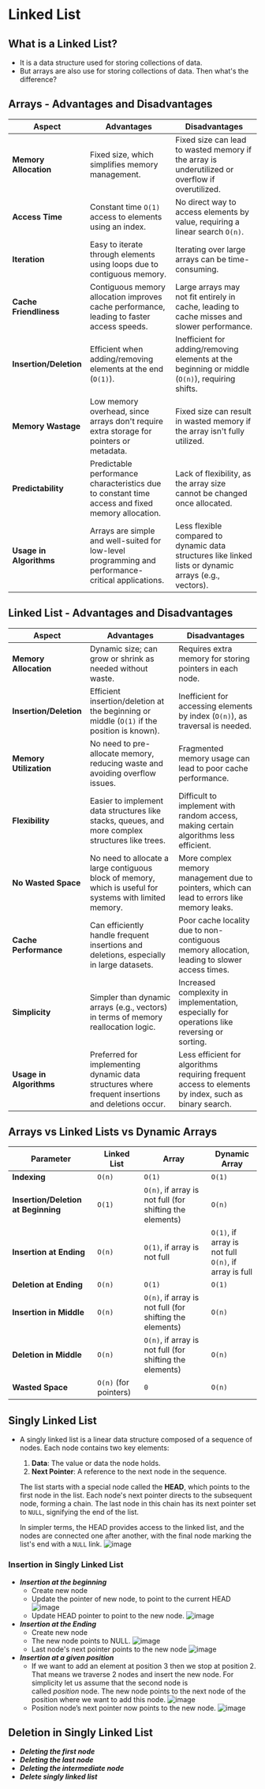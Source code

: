 # Linked List

## What is a Linked List?
- It is a data structure used for storing collections of data.
- But arrays are also use for storing collections of data. Then what's the difference?
## Arrays - Advantages and Disadvantages
| **Aspect**              | **Advantages**                                                                                     | **Disadvantages**                                                                                      |
| ----------------------- | -------------------------------------------------------------------------------------------------- | ------------------------------------------------------------------------------------------------------ |
| **Memory Allocation**   | Fixed size, which simplifies memory management.                                                    | Fixed size can lead to wasted memory if the array is underutilized or overflow if overutilized.        |
| **Access Time**         | Constant time `O(1)` access to elements using an index.                                            | No direct way to access elements by value, requiring a linear search `O(n)`.                           |
| **Iteration**           | Easy to iterate through elements using loops due to contiguous memory.                             | Iterating over large arrays can be time-consuming.                                                     |
| **Cache Friendliness**  | Contiguous memory allocation improves cache performance, leading to faster access speeds.          | Large arrays may not fit entirely in cache, leading to cache misses and slower performance.            |
| **Insertion/Deletion**  | Efficient when adding/removing elements at the end (`O(1)`).                                       | Inefficient for adding/removing elements at the beginning or middle (`O(n)`), requiring shifts.        |
| **Memory Wastage**      | Low memory overhead, since arrays don't require extra storage for pointers or metadata.            | Fixed size can result in wasted memory if the array isn't fully utilized.                              |
| **Predictability**      | Predictable performance characteristics due to constant time access and fixed memory allocation.   | Lack of flexibility, as the array size cannot be changed once allocated.                               |
| **Usage in Algorithms** | Arrays are simple and well-suited for low-level programming and performance-critical applications. | Less flexible compared to dynamic data structures like linked lists or dynamic arrays (e.g., vectors). |
## Linked List - Advantages and Disadvantages
| **Aspect**              | **Advantages**                                                                                           | **Disadvantages**                                                                                    |
| ----------------------- | -------------------------------------------------------------------------------------------------------- | ---------------------------------------------------------------------------------------------------- |
| **Memory Allocation**   | Dynamic size; can grow or shrink as needed without waste.                                                | Requires extra memory for storing pointers in each node.                                             |
| **Insertion/Deletion**  | Efficient insertion/deletion at the beginning or middle (`O(1)` if the position is known).               | Inefficient for accessing elements by index (`O(n)`), as traversal is needed.                        |
| **Memory Utilization**  | No need to pre-allocate memory, reducing waste and avoiding overflow issues.                             | Fragmented memory usage can lead to poor cache performance.                                          |
| **Flexibility**         | Easier to implement data structures like stacks, queues, and more complex structures like trees.         | Difficult to implement with random access, making certain algorithms less efficient.                 |
| **No Wasted Space**     | No need to allocate a large contiguous block of memory, which is useful for systems with limited memory. | More complex memory management due to pointers, which can lead to errors like memory leaks.          |
| **Cache Performance**   | Can efficiently handle frequent insertions and deletions, especially in large datasets.                  | Poor cache locality due to non-contiguous memory allocation, leading to slower access times.         |
| **Simplicity**          | Simpler than dynamic arrays (e.g., vectors) in terms of memory reallocation logic.                       | Increased complexity in implementation, especially for operations like reversing or sorting.         |
| **Usage in Algorithms** | Preferred for implementing dynamic data structures where frequent insertions and deletions occur.        | Less efficient for algorithms requiring frequent access to elements by index, such as binary search. |
## Arrays vs Linked Lists vs Dynamic Arrays
| **Parameter**                       | **Linked List**       | **Array**                                                | **Dynamic Array**                                        |
| ----------------------------------- | --------------------- | -------------------------------------------------------- | -------------------------------------------------------- |
| **Indexing**                        | `O(n)`                | `O(1)`                                                   | `O(1)`                                                   |
| **Insertion/Deletion at Beginning** | `O(1)`                | `O(n)`, if array is not full (for shifting the elements) | `O(n)`                                                   |
| **Insertion at Ending**             | `O(n)`                | `O(1)`, if array is not full                             | `O(1)`, if array is not full<br>`O(n)`, if array is full |
| **Deletion at Ending**              | `O(n)`                | `O(1)`                                                   | `O(1)`                                                   |
| **Insertion in Middle**             | `O(n)`                | `O(n)`, if array is not full (for shifting the elements) | `O(n)`                                                   |
| **Deletion in Middle**              | `O(n)`                | `O(n)`, if array is not full (for shifting the elements) | `O(n)`                                                   |
| **Wasted Space**                    | `O(n)` (for pointers) | `0`                                                      | `O(n)`                                                   |
## Singly Linked List
- A singly linked list is a linear data structure composed of a sequence of nodes. Each node contains two key elements:
	1. **Data**: The value or data the node holds.
	2. **Next Pointer**: A reference to the next node in the sequence.

	The list starts with a special node called the **HEAD**, which points to the first node in the list. Each node's next pointer directs to the subsequent node, forming a chain. The last node in this chain has its next pointer set to `NULL`, signifying the end of the list.

	In simpler terms, the HEAD provides access to the linked list, and the nodes are connected one after another, with the final node marking the list's end with a `NULL` link.
	![image](images/ll-1.png)
### Insertion in Singly Linked List
- ***Insertion at the beginning***
	- Create new node
	- Update the pointer of new node, to point to the current HEAD
	 ![image](images/ll-2.png)
	- Update HEAD pointer to point to the new node.
	 ![image](images/ll-3.png)
- ***Insertion at the Ending***
	- Create new node
	- The new node points to NULL.
	 ![image](images/ll-4.png)
	- Last node's next pointer points to the new node
	 ![image](images/ll-5.png)
- ***Insertion at a given position***
	- If we want to add an element at position 3 then we stop at position 2. That means we traverse 2 nodes and insert the new node. For simplicity let us assume that the second node is called _position_ node. The new node points to the next node of the position where we want to add this node.
	 ![image](images/ll-6.png)
	- Position node’s next pointer now points to the new node.
	 ![image](images/ll-7.png)
## Deletion in Singly Linked List
- ***Deleting the first node***
- ***Deleting the last node***
- ***Deleting the intermediate node***
- ***Delete singly linked list***